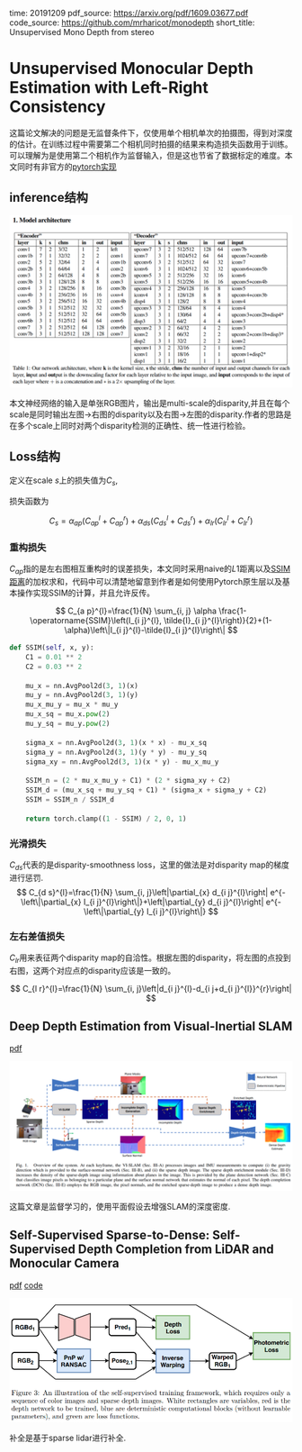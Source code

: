 time: 20191209
pdf_source: https://arxiv.org/pdf/1609.03677.pdf
code_source: https://github.com/mrharicot/monodepth
short_title: Unsupervised Mono Depth from stereo
# Unsupervised Monocular Depth Estimation with Left-Right Consistency

这篇论文解决的问题是无监督条件下，仅使用单个相机单次的拍摄图，得到对深度的估计。在训练过程中需要第二个相机同时拍摄的结果来构造损失函数用于训练。可以理解为是使用第二个相机作为监督输入，但是这也节省了数据标定的难度。本文同时有非官方的[pytorch实现]

## inference结构

![image](res/MonoDepth_model.png)

本文神经网络的输入是单张RGB图片，输出是multi-scale的disparity,并且在每个scale是同时输出左图->右图的disparity以及右图->左图的disparity.作者的思路是在多个scale上同时对两个disparity检测的正确性、统一性进行检验。

## Loss结构

定义在scale $s$上的损失值为$C_s$,

损失函数为

$$
C_{s}=\alpha_{a p}\left(C_{a p}^{l}+C_{a p}^{r}\right)+\alpha_{d s}\left(C_{d s}^{l}+C_{d s}^{r}\right)+\alpha_{l r}\left(C_{l r}^{l}+C_{l r}^{r}\right)
$$

### 重构损失

$C_{ap}$指的是左右图相互重构时的误差损失，本文同时采用naive的$L1$距离以及[SSIM距离]的加权求和，代码中可以清楚地留意到作者是如何使用Pytorch原生层以及基本操作实现SSIM的计算，并且允许反传。

$$
C_{a p}^{l}=\frac{1}{N} \sum_{i, j} \alpha \frac{1-\operatorname{SSIM}\left(I_{i j}^{l}, \tilde{I}_{i j}^{l}\right)}{2}+(1-\alpha)\left\|I_{i j}^{l}-\tilde{I}_{i j}^{l}\right\|
$$

```python
def SSIM(self, x, y):
    C1 = 0.01 ** 2
    C2 = 0.03 ** 2

    mu_x = nn.AvgPool2d(3, 1)(x)
    mu_y = nn.AvgPool2d(3, 1)(y)
    mu_x_mu_y = mu_x * mu_y
    mu_x_sq = mu_x.pow(2)
    mu_y_sq = mu_y.pow(2)

    sigma_x = nn.AvgPool2d(3, 1)(x * x) - mu_x_sq
    sigma_y = nn.AvgPool2d(3, 1)(y * y) - mu_y_sq
    sigma_xy = nn.AvgPool2d(3, 1)(x * y) - mu_x_mu_y

    SSIM_n = (2 * mu_x_mu_y + C1) * (2 * sigma_xy + C2)
    SSIM_d = (mu_x_sq + mu_y_sq + C1) * (sigma_x + sigma_y + C2)
    SSIM = SSIM_n / SSIM_d

    return torch.clamp((1 - SSIM) / 2, 0, 1)
```

### 光滑损失

$C_{ds}$代表的是disparity-smoothness loss，这里的做法是对disparity map的梯度进行惩罚.
$$
C_{d s}^{l}=\frac{1}{N} \sum_{i, j}\left|\partial_{x} d_{i j}^{l}\right| e^{-\left\|\partial_{x} I_{i j}^{l}\right\|}+\left|\partial_{y} d_{i j}^{l}\right| e^{-\left\|\partial_{y} I_{i j}^{l}\right\|}
$$

### 左右差值损失

$C_{lr}$用来表征两个disparity map的自洽性。根据左图的disparity，将左图的点投到右图，这两个对应点的disparity应该是一致的。

$$
C_{l r}^{l}=\frac{1}{N} \sum_{i, j}\left|d_{i j}^{l}-d_{i j+d_{i j}^{l}}^{r}\right|
$$


[pytorch实现]:https://github.com/OniroAI/MonoDepth-PyTorch
[SSIM距离]:https://www.wikiwand.com/en/Structural_similarity#/Algorithm


## Deep Depth Estimation from Visual-Inertial SLAM
[pdf](https://arxiv.org/pdf/2008.00092.pdf)

![image](../depth_completion/res/SLAMComplete.png)

这篇文章是监督学习的，使用平面假设去增强SLAM的深度密度.

## Self-Supervised Sparse-to-Dense: Self-Supervised Depth Completion from LiDAR and Monocular Camera
[pdf](https://arxiv.org/pdf/1807.00275.pdf) [code](https://github.com/fangchangma/self-supervised-depth-completion)

![image](../depth_completion/res/self-training.png)


补全是基于sparse lidar进行补全.
